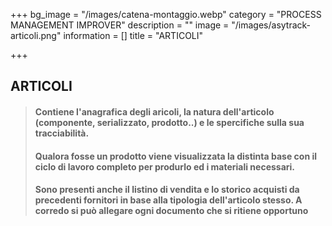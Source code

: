 +++
bg_image = "/images/catena-montaggio.webp"
category = "PROCESS MANAGEMENT IMPROVER"
description = ""
image = "/images/asytrack-articoli.png"
information = []
title = "ARTICOLI"

+++
## ARTICOLI

> #### Contiene l'anagrafica degli aricoli, la natura dell'articolo (componente, serializzato, prodotto..) e le spercifiche sulla sua tracciabilità.
>
> #### Qualora fosse un prodotto viene visualizzata la distinta base con il ciclo di lavoro completo per produrlo ed i materiali necessari.
>
> #### Sono presenti anche il listino di vendita e lo storico acquisti da precedenti fornitori in base alla tipologia dell'articolo stesso. A corredo si può allegare ogni documento che si ritiene opportuno